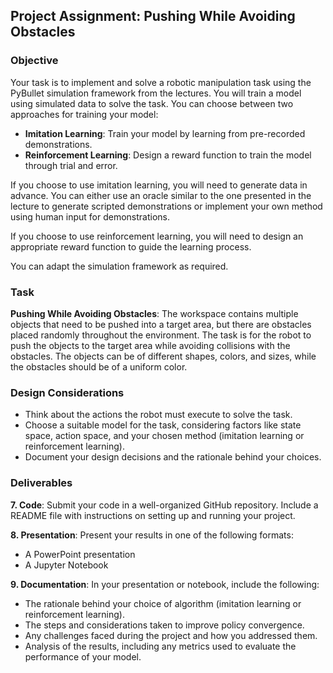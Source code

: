 ## Project Assignment: Pushing While Avoiding Obstacles

### Objective
Your task is to implement and solve a robotic manipulation task using the PyBullet simulation framework from the lectures. You will train a model using simulated data to solve the task. You can choose between two approaches for training your model:

- **Imitation Learning**: Train your model by learning from pre-recorded demonstrations.  
- **Reinforcement Learning**: Design a reward function to train the model through trial and error.

If you choose to use imitation learning, you will need to generate data in advance. You can either use an oracle similar to the one presented in the lecture to generate scripted demonstrations or implement your own method using human input for demonstrations.

If you choose to use reinforcement learning, you will need to design an appropriate reward function to guide the learning process.

You can adapt the simulation framework as required.

### Task
**Pushing While Avoiding Obstacles**: The workspace contains multiple objects that need to be pushed into a target area, but there are obstacles placed randomly throughout the environment. The task is for the robot to push the objects to the target area while avoiding collisions with the obstacles. The objects can be of different shapes, colors, and sizes, while the obstacles should be of a uniform color.

### Design Considerations
- Think about the actions the robot must execute to solve the task.  
- Choose a suitable model for the task, considering factors like state space, action space, and your chosen method (imitation learning or reinforcement learning).  
- Document your design decisions and the rationale behind your choices.

### Deliverables

**7. Code**: Submit your code in a well-organized GitHub repository. Include a README file with instructions on setting up and running your project.

**8. Presentation**: Present your results in one of the following formats:  
   - A PowerPoint presentation  
   - A Jupyter Notebook

**9. Documentation**: In your presentation or notebook, include the following:
   - The rationale behind your choice of algorithm (imitation learning or reinforcement learning).
   - The steps and considerations taken to improve policy convergence.
   - Any challenges faced during the project and how you addressed them.
   - Analysis of the results, including any metrics used to evaluate the performance of your model.
